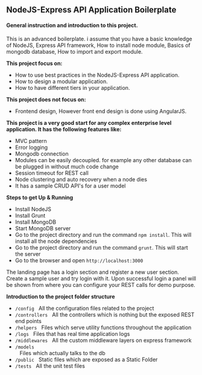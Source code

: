 <h2>NodeJS-Express API Application Boilerplate</h2>

<h4>General instruction and introduction to this project.</h4>
<p>This is an advanced boilerplate. i assume that you have a basic knowledge of NodeJS, Express API framework, How to install node module, Basics of mongodb database, How to import and export module.</p>

<b>This project focus on:</b>
        <ul>
                <li>How to use best practices in the NodeJS-Express API application.</li>
                <li>How to design a modular application.</li>
                <li>How to have different tiers in your application.</li>
        </ul>

<b>This project does not focus on:</b>
        <ul>
                <li>Frontend design, However front end design is done using AngularJS.</li>
        </ul>

<b>This project is a very good start for any complex enterprise level application. It has the following features like:</b>
        <ul>
                <li>MVC pattern</li>
                <li>Error logging</li>
                <li>Mongodb connection</li>
                <li>Modules can be easily decoupled. for example any other database can be plugged in without much code change</li>
                <li>Session timeout for REST call</li>
                <li>Node clustering and auto recovery when a node dies</li>
                <li>It has a sample CRUD API's for a user model</li>
        </ul>

<b>Steps to get Up & Running</b>
        <ul>
                <li>Install NodeJS</li>
                <li>Install Grunt</li>
                <li>Install MongoDB</li>
                <li>Start MongoDB server</li>
                <li>Go to the project directory and run the command <code>npm install</code>. This will install all the node dependencies</li>
                <li>Go to the project directory and run the command  <code>grunt</code>. This will start the server</li>
                <li>Go to the browser and open <code>http://localhost:3000</code></li>
        </ul>
        
<p>The landing page has a login section and register a new user section. Create a sample user and try login with it. Upon successful login a panel will be shown from where you can configure your REST calls for demo purpose.</p>

<b>Introduction to the project folder structure</b>
        <ul>
                <li><code>/config</code>&nbsp;&nbsp;&nbsp;All the configuration files related to the project</li>
                <li><code>/controllers</code>&nbsp;&nbsp;&nbsp;All the controllers which is nothing but the exposed REST end points</li>
                <li><code>/helpers</code>&nbsp;&nbsp;&nbsp;Files which serve utility functions throughout the application</li>
                <li><code>/logs</code>&nbsp;&nbsp;&nbsp;Files that has real time application logs</li>
                <li><code>/middlewares</code>&nbsp;&nbsp;&nbsp;All the custom middleware layers on express framework</li>
                <li><code>/models </code>&nbsp;&nbsp;&nbsp;Files which actually talks to the db</li>
                <li><code>/public</code>&nbsp;&nbsp;&nbsp;Static files which are exposed as a Static Folder</li>
                <li><code>/tests</code>&nbsp;&nbsp;&nbsp;All the unit test files</li>
        </ul>
